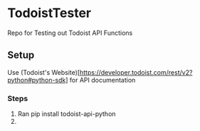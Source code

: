 # TodoistTester
Repo for Testing out Todoist API Functions 

## Setup 
Use (Todoist's Website)[https://developer.todoist.com/rest/v2?python#python-sdk] for API documentation 

### Steps 
1. Ran pip install todoist-api-python
2. 